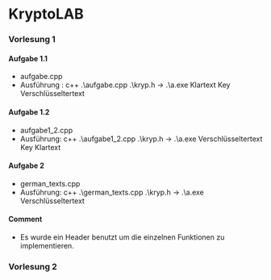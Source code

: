 # KryptoLAB

### Vorlesung 1 

#### Aufgabe 1.1 
- aufgabe.cpp 
- Ausführung : c++ .\aufgabe.cpp .\kryp.h  -> .\a.exe Klartext Key Verschlüsseltertext

#### Aufgabe 1.2 
- aufgabe1_2.cpp
- Ausführung: c++ .\aufgabe1_2.cpp .\kryp.h  -> .\a.exe Verschlüsseltertext Key Klartext 

#### Aufgabe 2
- german_texts.cpp
- Ausführung: c++ .\german_texts.cpp .\kryp.h  -> .\a.exe Verschlüsseltertext

#### Comment
- Es wurde ein Header benutzt um die einzelnen Funktionen zu implementieren. 

### Vorlesung 2

